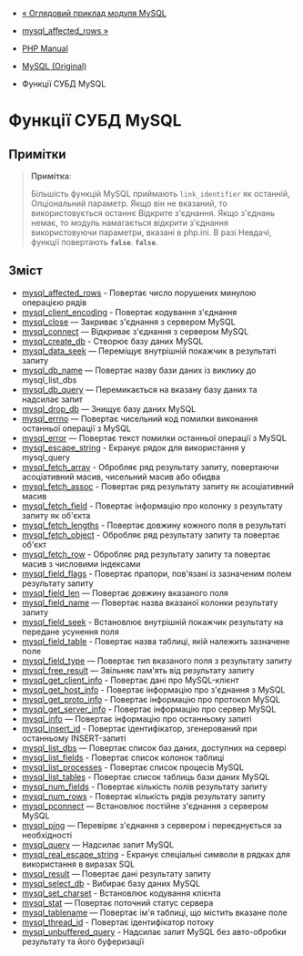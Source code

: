 - [« Оглядовий приклад модуля MySQL](mysql.examples-basic.md)
- [mysql_affected_rows »](function.mysql-affected-rows.md)

- [PHP Manual](index.md)
- [MySQL (Original)](book.mysql.md)
- Функції СУБД MySQL

# Функції СУБД MySQL

## Примітки

> **Примітка**:
>
> Більшість функцій MySQL приймають `link_identifier` як останній,
> Опціональний параметр. Якщо він не вказаний, то використовується останнє
> Відкрите з'єднання. Якщо з'єднань немає, то модуль намагається відкрити
> з'єднання використовуючи параметри, вказані в php.ini. В разі
> Невдачі, функції повертають **`false`**. **`false`**.

## Зміст

- [mysql_affected_rows](function.mysql-affected-rows.md) -
Повертає число порушених минулою операцією рядів
- [mysql_client_encoding](function.mysql-client-encoding.md) -
Повертає кодування з'єднання
- [mysql_close](function.mysql-close.md) — Закриває з'єднання з
сервером MySQL
- [mysql_connect](function.mysql-connect.md) — Відкриває з'єднання
з сервером MySQL
- [mysql_create_db](function.mysql-create-db.md) - Створює базу
даних MySQL
- [mysql_data_seek](function.mysql-data-seek.md) — Переміщує
внутрішній покажчик в результаті запиту
- [mysql_db_name](function.mysql-db-name.md) — Повертає назву
бази даних із виклику до mysql_list_dbs
- [mysql_db_query](function.mysql-db-query.md) — Перемикається на
вказану базу даних та надсилає запит
- [mysql_drop_db](function.mysql-drop-db.md) — Знищує базу
даних MySQL
- [mysql_errno](function.mysql-errno.md) — Повертає чисельний код
помилки виконання останньої операції з MySQL
- [mysql_error](function.mysql-error.md) — Повертає текст помилки
останньої операції з MySQL
- [mysql_escape_string](function.mysql-escape-string.md) -
Екранує рядок для використання у mysql_query
- [mysql_fetch_array](function.mysql-fetch-array.md) - Обробляє
ряд результату запиту, повертаючи асоціативний масив, чисельний
масив або обидва
- [mysql_fetch_assoc](function.mysql-fetch-assoc.md) - Повертає
ряд результату запиту як асоціативний масив
- [mysql_fetch_field](function.mysql-fetch-field.md) - Повертає
інформацію про колонку з результату запиту як об'єкта
- [mysql_fetch_lengths](function.mysql-fetch-lengths.md) -
Повертає довжину кожного поля в результаті
- [mysql_fetch_object](function.mysql-fetch-object.md) -
Обробляє ряд результату запиту та повертає об'єкт
- [mysql_fetch_row](function.mysql-fetch-row.md) - Обробляє ряд
результату запиту та повертає масив з числовими індексами
- [mysql_field_flags](function.mysql-field-flags.md) - Повертає
прапори, пов'язані із зазначеним полем результату запиту
- [mysql_field_len](function.mysql-field-len.md) — Повертає довжину
вказаного поля
- [mysql_field_name](function.mysql-field-name.md) — Повертає
назва вказаної колонки результату запиту
- [mysql_field_seek](function.mysql-field-seek.md) - Встановлює
внутрішній покажчик результату на передане усунення поля
- [mysql_field_table](function.mysql-field-table.md) - Повертає
назва таблиці, якій належить зазначене поле
- [mysql_field_type](function.mysql-field-type.md) — Повертає тип
вказаного поля з результату запиту
- [mysql_free_result](function.mysql-free-result.md) — Звільняє
пам'ять від результату запиту
- [mysql_get_client_info](function.mysql-get-client-info.md) -
Повертає дані про MySQL-клієнт
- [mysql_get_host_info](function.mysql-get-host-info.md) -
Повертає інформацію про з'єднання з MySQL
- [mysql_get_proto_info](function.mysql-get-proto-info.md) -
Повертає інформацію про протокол MySQL
- [mysql_get_server_info](function.mysql-get-server-info.md) -
Повертає інформацію про сервер MySQL
- [mysql_info](function.mysql-info.md) — Повертає інформацію про
останньому запиті
- [mysql_insert_id](function.mysql-insert-id.md) - Повертає
ідентифікатор, згенерований при останньому INSERT-запиті
- [mysql_list_dbs](function.mysql-list-dbs.md) — Повертає список
баз даних, доступних на сервері
- [mysql_list_fields](function.mysql-list-fields.md) - Повертає
список колонок таблиці
- [mysql_list_processes](function.mysql-list-processes.md) -
Повертає список процесів MySQL
- [mysql_list_tables](function.mysql-list-tables.md) - Повертає
список таблиць бази даних MySQL
- [mysql_num_fields](function.mysql-num-fields.md) - Повертає
кількість полів результату запиту
- [mysql_num_rows](function.mysql-num-rows.md) - Повертає
кількість рядів результату запиту
- [mysql_pconnect](function.mysql-pconnect.md) — Встановлює
постійне з'єднання з сервером MySQL
- [mysql_ping](function.mysql-ping.md) — Перевіряє з'єднання з
сервером і переєднується за необхідності
- [mysql_query](function.mysql-query.md) — Надсилає запит MySQL
- [mysql_real_escape_string](function.mysql-real-escape-string.md) -
Екранує спеціальні символи в рядках для використання в
виразах SQL
- [mysql_result](function.mysql-result.md) — Повертає дані
результату запиту
- [mysql_select_db](function.mysql-select-db.md) - Вибирає базу
даних MySQL
- [mysql_set_charset](function.mysql-set-charset.md) - Встановлює
кодування клієнта
- [mysql_stat](function.mysql-stat.md) — Повертає поточний статус
сервера
- [mysql_tablename](function.mysql-tablename.md) — Повертає ім'я
таблиці, що містить вказане поле
- [mysql_thread_id](function.mysql-thread-id.md) - Повертає
ідентифікатор потоку
- [mysql_unbuffered_query](function.mysql-unbuffered-query.md) -
Надсилає запит MySQL без авто-обробки результату та його
буферизації
